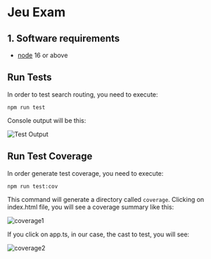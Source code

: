 # Jeu Exam 

## 1. Software requirements

- [node](https://nodejs.org/en/) 16 or above

## Run Tests

In order to test search routing, you need to execute:

```
npm run test
```

Console output will be this:

![Test Output](../../test/test.png)

## Run Test Coverage

In order generate test coverage, you need to execute:

```
npm run test:cov
```

This command will generate a directory called `coverage`. Clicking on index.html file, you will see a coverage summary like this:

![coverage1](./test/coverage1.png)

If you click on app.ts, in our case, the cast to test, you will see: 

![coverage2](./test/coverage2.png)
